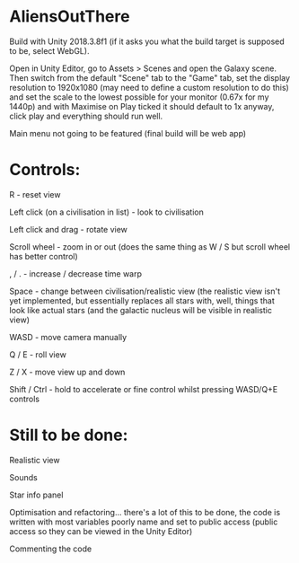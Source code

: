 # AliensOutThere

Build with Unity 2018.3.8f1 (if it asks you what the build target is supposed to be, select WebGL).

Open in Unity Editor, go to Assets > Scenes and open the Galaxy scene. Then switch from the default "Scene" tab to the "Game" tab, set the display resolution to 1920x1080 (may need to define a custom resolution to do this) and set the scale to the lowest possible for your monitor (0.67x for my 1440p) and with Maximise on Play ticked it should default to 1x anyway, click play and everything should run well.

Main menu not going to be featured (final build will be web app)

# Controls:

R - reset view

Left click (on a civilisation in list) - look to civilisation

Left click and drag - rotate view

Scroll wheel - zoom in or out (does the same thing as W / S but scroll wheel has better control)

, / . - increase / decrease time warp

Space - change between civilisation/realistic view (the realistic view isn't yet implemented, but essentially replaces all stars with, well, things that look like actual stars (and the galactic nucleus will be visible in realistic view)

WASD - move camera manually

Q / E - roll view

Z / X - move view up and down

Shift / Ctrl - hold to accelerate or fine control whilst pressing WASD/Q+E controls

# Still to be done:

Realistic view

Sounds

Star info panel

Optimisation and refactoring... there's a lot of this to be done, the code is written with most variables poorly name and set to public access (public access so they can be viewed in the Unity Editor)

Commenting the code
